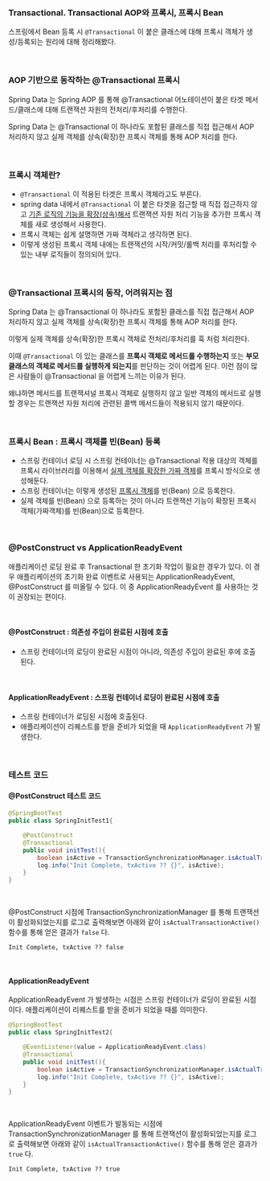 ### Transactional. Transactional AOP와 프록시, 프록시 Bean

스프링에서 Bean 등록 시 `@Transactional` 이 붙은 클래스에 대해 프록시 객체가 생성/등록되는 원리에 대해 정리해봤다.<br>

<br>



### AOP 기반으로 동작하는 @Transactional 프록시

Spring Data 는 Spring AOP 를 통해 @Transactional 어노테이션이 붙은 타겟 메서드/클래스에 대해 트랜잭션 자원의 전처리/후처리를 수행한다.<br>

Spring Data 는 @Transactional 이 하나라도 포함된 클래스를 직접 접근해서 AOP 처리하지 않고 실제 객체를 상속(확장)한 프록시 객체를 통해 AOP 처리를 한다.<br>

<br>



### 프록시 객체란?

- `@Transactional` 이 적용된 타겟은 프록시 객체라고도 부른다.
- spring data 내에서 `@Transactional` 이 붙은 타겟을 접근할 때 직접 접근하지 않고 <u>기존 로직의 기능을 확장(상속)해서</u> 트랜잭션 자원 처리 기능을 추가한 프록시 객체를 새로 생성해서 사용한다.
- 프록시 객체는 쉽게 설명하면 가짜 객체라고 생각하면 된다.
- 이렇게 생성된 프록시 객체 내에는 트랜잭션의 시작/커밋/롤백 처리를 후처리할 수 있는 내부 로직들이 정의되어 있다.



<br>



### @Transactional 프록시의 동작, 어려워지는 점

Spring Data 는 @Transactional 이 하나라도 포함된 클래스를 직접 접근해서 AOP 처리하지 않고 실제 객체를 상속(확장)한 프록시 객체를 통해 AOP 처리를 한다.<br>

이렇게 실제 객체를 상속(확장)한 프록시 객체로 전처리/후처리를 훅 처럼 처리한다.<br>

이때 `@Transactional` 이 있는 클래스를 **프록시 객체로 메서드를 수행하는지** 또는 **부모클래스의 객체로 메서드를 실행하게 되는지**를 판단하는 것이 어렵게 된다. 이런 점이 많은 사람들이 @Transactional 을 어렵게 느끼는 이유가 된다.<br>

왜냐하면 메서드를 트랜잭셔널 프록시 객체로 실행하지 않고 일반 객체의 메서드로 실행할 경우는 트랜잭션 자원 처리에 관련된 콜백 메서드들이 적용되지 않기 때문이다.<br>



<br>





### 프록시 Bean : 프록시 객체를 빈(Bean) 등록

- 스프링 컨테이너 로딩 시 스프링 컨테이너는 @Transactional 적용 대상의 객체를 프록시 라이브러리를 이용해서 <u>실제 객체를 확장한 가짜 객체</u>를 프록시 방식으로 생성해둔다.
- 스프링 컨테이너는 이렇게 생성된 <u>프록시 객체</u>를 빈(Bean) 으로 등록한다. 
- 실제 객체를 빈(Bean) 으로 등록하는 것이 아니라 트랜잭션 기능이 확장된 프록시 객체(가짜객체)를 빈(Bean)으로 등록한다.



<br>



### @PostConstruct vs ApplicationReadyEvent

애플리케이션 로딩 완료 후 Transactional 한 초기화 작업이 필요한 경우가 있다. 이 경우 애플리케이션의 초기화 완료 이벤트로 사용되는 ApplicationReadyEvent, @PostConstruct 를 떠올릴 수 있다. 이 중 ApplicationReadyEvent 를 사용하는 것이 권장되는 편이다.

<br>



#### @PostConstruct : 의존성 주입이 완료된 시점에 호출

- 스프링 컨테이너의 로딩이 완료된 시점이 아니라, 의존성 주입이 완료된 후에 호출된다.

<br>



#### ApplicationReadyEvent : 스프링 컨테이너 로딩이 완료된 시점에 호출

- 스프링 컨테이너가 로딩된 시점에 호출된다.
- 애플리케이션이 리퀘스트를 받을 준비가 되었을 때 `ApplicationReadyEvent` 가 발생한다.

<br>



### 테스트 코드

#### @PostConstruct 테스트 코드

```java
@SpringBootTest
public class SpringInitTest1{

    @PostConstruct
    @Transactional
    public void initTest(){
        boolean isActive = TransactionSynchronizationManager.isActualTransactionActive();
        log.info("Init Complete, txActive ?? {}", isActive);
    }
}
```

<br>



@PostConstruct 시점에 TransactionSynchronizationManager 를 통해 트랜잭션이 활성화되었는지를 로그로 출력해보면 아래와 같이 `isActualTransactionActive()` 함수를 통해 얻은 결과가 `false` 다.

```plain
Init Complete, txActive ?? false
```

<br>



#### ApplicationReadyEvent

ApplicationReadyEvent 가 발생하는 시점은 스프링 컨테이너가 로딩이 완료된 시점이다. 애플리케이션이 리퀘스트를 받을 준비가 되었을 때를 의미한다.

```java
@SpringBootTest
public class SpringInitTest2{

    @EventListener(value = ApplicationReadyEvent.class)
    @Transactional
    public void initTest(){
        boolean isActive = TransactionSynchronizationManager.isActualTransactionActive();
        log.info("Init Complete, txActive ?? {}", isActive);
    }
}
```

<br>



ApplicationReadyEvent 이벤트가 발동되는 시점에 TransactionSynchronizationManager 를 통해 트랜잭션이 활성화되었는지를 로그로 출력해보면 아래와 같이 `isActualTransactionActive()` 함수를 통해 얻은 결과가 `true` 다.

```plain
Init Complete, txActive ?? true
```

<br>

